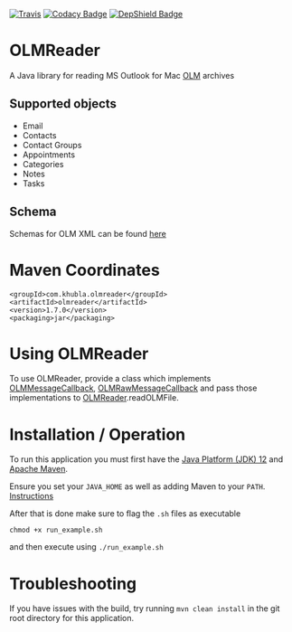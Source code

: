 [![Travis](https://travis-ci.org/teverett/OLMReader.svg?branch=master)](https://travis-ci.org/teverett/OLMReader)
[![Codacy Badge](https://api.codacy.com/project/badge/Grade/7c1ef374e6fb42408e915a849c498798)](https://www.codacy.com/app/teverett/OLMReader?utm_source=github.com&amp;utm_medium=referral&amp;utm_content=teverett/OLMReader&amp;utm_campaign=Badge_Grade)
[![DepShield Badge](https://depshield.sonatype.org/badges/teverett/OLMReader/depshield.svg)](https://depshield.github.io)

# OLMReader

A Java library for reading MS Outlook for Mac [OLM](https://support.office.com/en-us/article/Export-or-manually-archive-Outlook-items-281a62bf-cc42-46b1-9ad5-6bda80ca3106) archives

## Supported objects

* Email
* Contacts
* Contact Groups
* Appointments
* Categories
* Notes
* Tasks

## Schema

Schemas for OLM XML can be found [here](https://github.com/teverett/OLMReader/blob/master/src/main/resources/schema/)

# Maven Coordinates

```
<groupId>com.khubla.olmreader</groupId>
<artifactId>olmreader</artifactId>
<version>1.7.0</version>
<packaging>jar</packaging>
```

# Using OLMReader

To use OLMReader, provide a class which implements [OLMMessageCallback](https://github.com/teverett/OLMReader/blob/master/src/main/java/com/khubla/olmreader/olm/OLMMessageCallback.java), [OLMRawMessageCallback](https://github.com/teverett/OLMReader/blob/master/src/main/java/com/khubla/olmreader/olm/OLMRawMessageCallback.java) and pass those implementations to [OLMReader](https://github.com/teverett/OLMReader/blob/master/src/main/java/com/khubla/olmreader/olm/OLMFile.java).readOLMFile.

# Installation / Operation

To run this application you must first have the [Java Platform (JDK) 12](https://www.oracle.com/technetwork/java/javase/downloads/jdk12-downloads-5295953.html) and [Apache Maven](https://maven.apache.org/).

Ensure you set your `JAVA_HOME` as well as adding Maven to your `PATH`. [Instructions](https://maven.apache.org/install.html)

After that is done make sure to flag the `.sh` files as executable 

``` 
chmod +x run_example.sh
```

and then execute using `./run_example.sh`

# Troubleshooting

If you have issues with the build, try running `mvn clean install` in the git root directory for this application.
